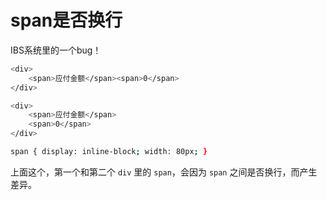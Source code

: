 # span是否换行

IBS系统里的一个bug！

```bash
<div>
	<span>应付金额</span><span>0</span>
</div>

<div>
	<span>应付金额</span>
	<span>0</span>
</div>

span { display: inline-block; width: 80px; }
```

上面这个，第一个和第二个 `div` 里的 `span`，会因为 `span` 之间是否换行，而产生差异。